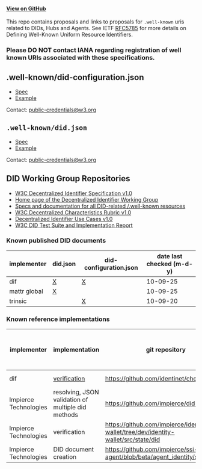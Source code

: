 #### [View on GitHub](https://github.com/decentralized-identity/well-known-did-configuraton)

This repo contains proposals and links to proposals for `.well-known` uris related to DIDs, Hubs and Agents. See IETF [RFC5785](https://tools.ietf.org/html/rfc5785) for more details on Defining Well-Known Uniform Resource Identifiers.

### Please DO NOT contact IANA regarding registration of well known URIs associated with these specifications.

## .well-known/did-configuration.json

- [Spec](https://identity.foundation/well-known-did-configuration/resources/did-configuration/)
- [Example](https://identity.foundation/.well-known/did-configuration.json)

Contact: public-credentials@w3.org 

## `.well-known/did.json`

- [Spec](https://github.com/w3c-ccg/did-method-web)
- [Example](https://identity.foundation/.well-known/did.json)

Contact: public-credentials@w3.org 

## DID Working Group Repositories

- [W3C Decentralized Identifier Specification v1.0](https://github.com/w3c/did-core)
- [Home page of the Decentralized Identifier Working Group](https://github.com/w3c/did-wg)
- [Specs and documentation for all DID-related /.well-known resources](https://github.com/decentralized-identity/well-known-did-configuration)
- [W3C Decentralized Characteristics Rubric v1.0](https://github.com/w3c/did-rubric)
- [Decentralized Identifier Use Cases v1.0](https://github.com/w3c/did-use-cases)
- [W3C DID Test Suite and Implementation Report](https://github.com/w3c/did-test-suite)

### Known published DID documents

|implementer|did.json|did-configuration.json|date last checked (m-d-y)|
|---|---|---|---|
|dif| [X](https://identity.foundation/.well-known/did.json) |[X](https://identity.foundation/.well-known/did-configuration.json) |10-09-25|
|mattr global| [X](https://mattr.global/.well-known/did.json) | |10-09-25|
|trinsic| |[X](https://trinsic.id/.well-known/did-configuration.json) |10-09-20|

### Known reference implementations

|implementer|implementation|git repository|date last checked (m-d-y)|
|---|---|---|---|
|dif| [verification](https://check.identinet.io/) | https://github.com/identinet/check |10-09-25|
|Impierce Technologies| resolving, JSON validation of multiple did methods | https://github.com/impierce/did-manager |10-09-25|
|Impierce Technologies| verification | https://github.com/impierce/identity-wallet/tree/dev/identity-wallet/src/state/did |10-09-25|
|Impierce Technologies| DID document creation | https://github.com/impierce/ssi-agent/blob/beta/agent_identity/src/state.rs |10-09-25|
